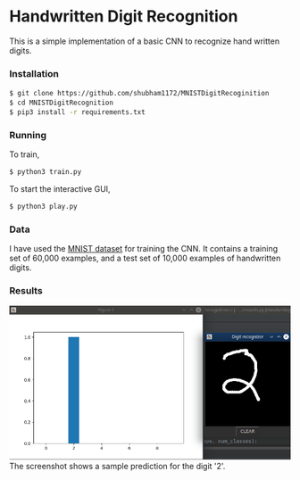 # Handwritten Digit Recognition 
  
This is a simple implementation of a basic CNN to recognize hand written digits.
### Installation
```sh
$ git clone https://github.com/shubham1172/MNISTDigitRecoginition
$ cd MNISTDigitRecognition
$ pip3 install -r requirements.txt
```
### Running
To train, 
```sh
$ python3 train.py
```
To start the interactive GUI,
```sh
$ python3 play.py
```
### Data
I have used the [MNIST dataset](http://yann.lecun.com/exdb/mnist/) for training the CNN. It contains a training set of 60,000 examples, and a test set of 10,000 examples of handwritten digits.

###  Results
![screenshot](docs/images/screenshot.png)
The screenshot shows a sample prediction for the digit '2'.